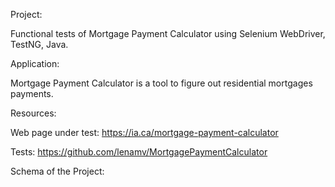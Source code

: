 Project:

Functional tests of Mortgage Payment Calculator using Selenium WebDriver, TestNG, Java.


Application:

Mortgage Payment Calculator is a tool to figure out residential mortgages payments. 

Resources:

Web page under test: https://ia.ca/mortgage-payment-calculator

Tests: https://github.com/lenamv/MortgagePaymentCalculator

Schema of the Project: 
